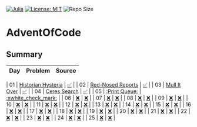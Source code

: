 [![Julia](https://img.shields.io/badge/owner-Dario-blue)](https://dario-schaffner.com/en)
[![License: MIT](https://img.shields.io/badge/License-MIT-yellow.svg)](https://opensource.org/licenses/MIT)
![Repo Size](https://img.shields.io/github/repo-size/dar1ooo/aoc-2024)

# AdventOfCode

## Summary

| Day |                          Problem                          |                                          Source                                          |
|----:|:---------------------------------------------------------:|:----------------------------------------------------------------------------------------:|
|
  01 | [Historian Hysteria](https://adventofcode.com/2024/day/1) | [:white_check_mark:](https://github.com/dar1ooo/aoc-2024/tree/master/Aoc/Days/Day01.cs)  |
|
  02 | [Red-Nosed Reports](https://adventofcode.com/2024/day/2)  | [:white_check_mark:](https://github.com/dar1ooo/aoc-2024/tree/master/Aoc/Days/Day02.cs)  |
|
  03 |    [Mull It Over](https://adventofcode.com/2024/day/3)    | [:white_check_mark:](https://github.com/dar1ooo/aoc-2024/tree/master/Aoc/Days/Day03.cs)  |
|
  04 |    [Ceres Search](https://adventofcode.com/2024/day/4)    | [:white_check_mark:](https://github.com/dar1ooo/aoc-2024/tree/master/Aoc/Days/Day04.cs)  |
|
  05 |   [:Print Queue:](https://adventofcode.com/2024/day/5)    | [:xwhite_check_mark:](https://github.com/dar1ooo/aoc-2024/tree/master/Aoc/Days/Day05.cs) |
|
  06 |        [:x:](https://adventofcode.com/2024/day/6)         |                        [:x:](https://github.com/dar1ooo/aoc-2024)                        |
|
  07 |        [:x:](https://adventofcode.com/2024/day/7)         |                        [:x:](https://github.com/dar1ooo/aoc-2024)                        |
|
  08 |        [:x:](https://adventofcode.com/2024/day/8)         |                        [:x:](https://github.com/dar1ooo/aoc-2024)                        |
|
  09 |        [:x:](https://adventofcode.com/2024/day/9)         |                        [:x:](https://github.com/dar1ooo/aoc-2024)                        |
|
  10 |        [:x:](https://adventofcode.com/2024/day/10)        |                        [:x:](https://github.com/dar1ooo/aoc-2024)                        |
|
  11 |        [:x:](https://adventofcode.com/2024/day/11)        |                        [:x:](https://github.com/dar1ooo/aoc-2024)                        |
|
  12 |        [:x:](https://adventofcode.com/2024/day/12)        |                        [:x:](https://github.com/dar1ooo/aoc-2024)                        |
|
  13 |        [:x:](https://adventofcode.com/2024/day/13)        |                        [:x:](https://github.com/dar1ooo/aoc-2024)                        |
|
  14 |        [:x:](https://adventofcode.com/2024/day/14)        |                        [:x:](https://github.com/dar1ooo/aoc-2024)                        |
|
  15 |        [:x:](https://adventofcode.com/2024/day/15)        |                        [:x:](https://github.com/dar1ooo/aoc-2024)                        |
|
  16 |        [:x:](https://adventofcode.com/2024/day/16)        |                        [:x:](https://github.com/dar1ooo/aoc-2024)                        |
|
  17 |        [:x:](https://adventofcode.com/2024/day/17)        |                        [:x:](https://github.com/dar1ooo/aoc-2024)                        |
|
  18 |        [:x:](https://adventofcode.com/2024/day/18)        |                        [:x:](https://github.com/dar1ooo/aoc-2024)                        |
|
  19 |        [:x:](https://adventofcode.com/2024/day/19)        |                        [:x:](https://github.com/dar1ooo/aoc-2024)                        |
|
  20 |        [:x:](https://adventofcode.com/2024/day/20)        |                        [:x:](https://github.com/dar1ooo/aoc-2024)                        |
|
  21 |        [:x:](https://adventofcode.com/2024/day/21)        |                        [:x:](https://github.com/dar1ooo/aoc-2024)                        |
|
  22 |        [:x:](https://adventofcode.com/2024/day/22)        |                        [:x:](https://github.com/dar1ooo/aoc-2024)                        |
|
  23 |        [:x:](https://adventofcode.com/2024/day/23)        |                        [:x:](https://github.com/dar1ooo/aoc-2024)                        |
|
  24 |        [:x:](https://adventofcode.com/2024/day/24)        |                        [:x:](https://github.com/dar1ooo/aoc-2024)                        |
|
  25 |        [:x:](https://adventofcode.com/2024/day/25)        |                        [:x:](https://github.com/dar1ooo/aoc-2024)                        |